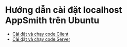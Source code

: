# Hướng dẫn cài đặt localhost AppSmith trên Ubuntu
-   [Cài đặt và chạy code Client](CaiDatClient.md)
-   [Cài đặt và chạy code Server](CaiDatServer.md)